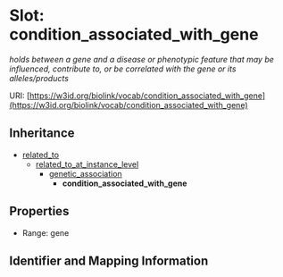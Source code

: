 # Slot: condition_associated_with_gene
_holds between a gene and a disease or phenotypic feature that may be influenced, contribute to, or be correlated with the gene or its alleles/products_


URI: [https://w3id.org/biolink/vocab/condition_associated_with_gene](https://w3id.org/biolink/vocab/condition_associated_with_gene)




## Inheritance

* [related_to](related_to.md)
    * [related_to_at_instance_level](related_to_at_instance_level.md)
        * [genetic_association](genetic_association.md)
            * **condition_associated_with_gene**



## Properties

 * Range: gene



## Identifier and Mapping Information





